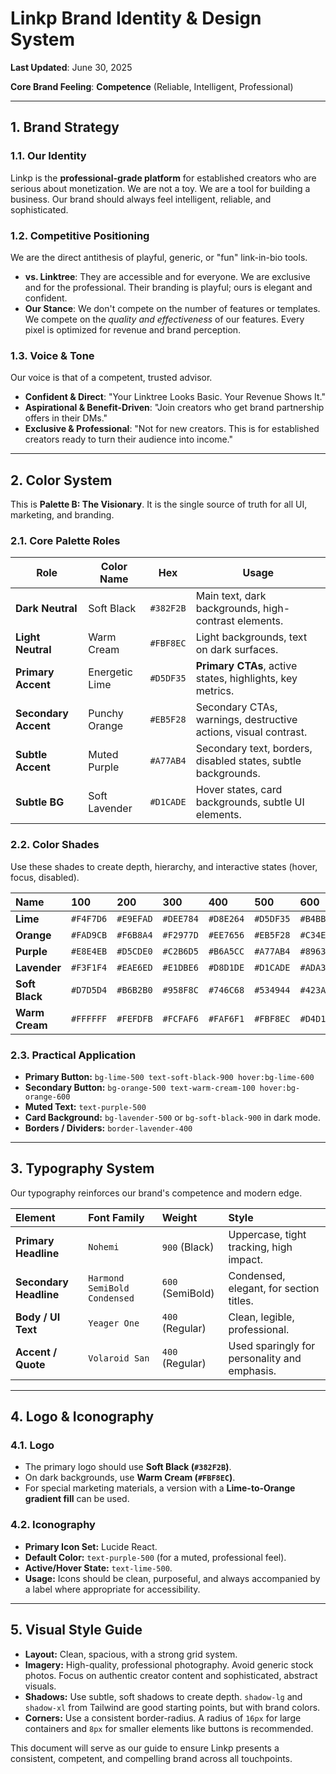 # Linkp Brand Identity & Design System

**Last Updated**: June 30, 2025

**Core Brand Feeling**: **Competence** (Reliable, Intelligent, Professional)

---

## 1. Brand Strategy

### 1.1. Our Identity

Linkp is the **professional-grade platform** for established creators who are serious about monetization. We are not a toy. We are a tool for building a business. Our brand should always feel intelligent, reliable, and sophisticated.

### 1.2. Competitive Positioning

We are the direct antithesis of playful, generic, or "fun" link-in-bio tools.

-   **vs. Linktree**: They are accessible and for everyone. We are exclusive and for the professional. Their branding is playful; ours is elegant and confident.
-   **Our Stance**: We don't compete on the number of features or templates. We compete on the *quality and effectiveness* of our features. Every pixel is optimized for revenue and brand perception.

### 1.3. Voice & Tone

Our voice is that of a competent, trusted advisor.

-   **Confident & Direct**: "Your Linktree Looks Basic. Your Revenue Shows It."
-   **Aspirational & Benefit-Driven**: "Join creators who get brand partnership offers in their DMs."
-   **Exclusive & Professional**: "Not for new creators. This is for established creators ready to turn their audience into income."

---

## 2. Color System

This is **Palette B: The Visionary**. It is the single source of truth for all UI, marketing, and branding.

### 2.1. Core Palette Roles

| Role              | Color Name      | Hex                                                              | Usage                                                                |
| ----------------- | --------------- | ---------------------------------------------------------------- | -------------------------------------------------------------------- |
| **Dark Neutral**  | Soft Black      | `#382F2B`                                                        | Main text, dark backgrounds, high-contrast elements.                 |
| **Light Neutral** | Warm Cream      | `#FBF8EC`                                                        | Light backgrounds, text on dark surfaces.                            |
| **Primary Accent**| Energetic Lime  | `#D5DF35`                                                        | **Primary CTAs**, active states, highlights, key metrics.            |
| **Secondary Accent**| Punchy Orange   | `#EB5F28`                                                        | Secondary CTAs, warnings, destructive actions, visual contrast.      |
| **Subtle Accent** | Muted Purple    | `#A77AB4`                                                        | Secondary text, borders, disabled states, subtle backgrounds.        |
| **Subtle BG**     | Soft Lavender   | `#D1CADE`                                                        | Hover states, card backgrounds, subtle UI elements.                  |

### 2.2. Color Shades

Use these shades to create depth, hierarchy, and interactive states (hover, focus, disabled).

| Name           | 100      | 200      | 300      | 400      | 500      | 600      | 700      | 800      | 900      |
| :------------- | :------- | :------- | :------- | :------- | :------- | :------- | :------- | :------- | :------- |
| **Lime**       | `#F4F7D6` | `#E9EFAD` | `#DEE784` | `#D8E264` | `#D5DF35` | `#B4BB2C` | `#939823` | `#72751A` | `#515211` |
| **Orange**     | `#FAD9CB` | `#F6B8A4` | `#F2977D` | `#EE7656` | `#EB5F28` | `#C34E21` | `#9B3E1A` | `#742E13` | `#4D1F0C` |
| **Purple**     | `#E8E4EB` | `#D5CDE0` | `#C2B6D5` | `#B6A5CC` | `#A77AB4` | `#896393` | `#6B4D72` | `#4D3751` | `#2F2130` |
| **Lavender**   | `#F3F1F4` | `#EAE6ED` | `#E1DBE6` | `#D8D1DE` | `#D1CADE` | `#ADA3B3` | `#8A7C8B` | `#665B64` | `#433A3D` |
| **Soft Black** | `#D7D5D4` | `#B6B2B0` | `#958F8C` | `#746C68` | `#534944` | `#423A36` | `#322C29` | `#211D1B` | `#110F0E` |
| **Warm Cream** | `#FFFFFF` | `#FEFDFB` | `#FCFAF6` | `#FAF6F1` | `#FBF8EC` | `#D4D1C9` | `#ADABA6` | `#868483` | `#5F5E5A` |

### 2.3. Practical Application

-   **Primary Button:** `bg-lime-500 text-soft-black-900 hover:bg-lime-600`
-   **Secondary Button:** `bg-orange-500 text-warm-cream-100 hover:bg-orange-600`
-   **Muted Text:** `text-purple-500`
-   **Card Background:** `bg-lavender-500` or `bg-soft-black-900` in dark mode.
-   **Borders / Dividers:** `border-lavender-400`

---

## 3. Typography System

Our typography reinforces our brand's competence and modern edge.

| Element           | Font Family                 | Weight      | Style                                      |
| :---------------- | :-------------------------- | :---------- | :----------------------------------------- |
| **Primary Headline** | `Nohemi`                    | `900` (Black) | Uppercase, tight tracking, high impact.    |
| **Secondary Headline**| `Harmond SemiBold Condensed`| `600` (SemiBold)| Condensed, elegant, for section titles.    |
| **Body / UI Text**  | `Yeager One`                | `400` (Regular)| Clean, legible, professional.              |
| **Accent / Quote**  | `Volaroid San`              | `400` (Regular)| Used sparingly for personality and emphasis. |

---

## 4. Logo & Iconography

### 4.1. Logo

-   The primary logo should use **Soft Black (`#382F2B`)**.
-   On dark backgrounds, use **Warm Cream (`#FBF8EC`)**.
-   For special marketing materials, a version with a **Lime-to-Orange gradient fill** can be used.

### 4.2. Iconography

-   **Primary Icon Set:** Lucide React.
-   **Default Color:** `text-purple-500` (for a muted, professional feel).
-   **Active/Hover State:** `text-lime-500`.
-   **Usage:** Icons should be clean, purposeful, and always accompanied by a label where appropriate for accessibility.

---

## 5. Visual Style Guide

-   **Layout:** Clean, spacious, with a strong grid system.
-   **Imagery:** High-quality, professional photography. Avoid generic stock photos. Focus on authentic creator content and sophisticated, abstract visuals.
-   **Shadows:** Use subtle, soft shadows to create depth. `shadow-lg` and `shadow-xl` from Tailwind are good starting points, but with brand colors.
-   **Corners:** Use a consistent border-radius. A radius of `16px` for large containers and `8px` for smaller elements like buttons is recommended.

This document will serve as our guide to ensure Linkp presents a consistent, competent, and compelling brand across all touchpoints.
